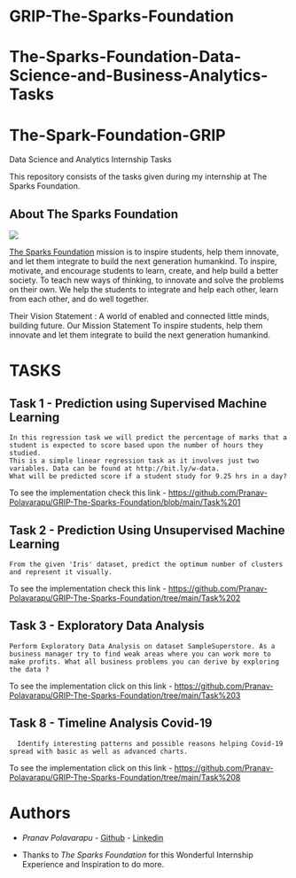 # GRIP-The-Sparks-Foundation

# The-Sparks-Foundation-Data-Science-and-Business-Analytics-Tasks

# The-Spark-Foundation-GRIP

Data Science and Analytics Internship Tasks

This repository consists of the tasks given during my internship at The Sparks Foundation.

## About The Sparks Foundation

![](logo_small.png)

[The Sparks Foundation](https://thesparksfoundationsingapore.org/) mission is to inspire students, help them innovate, and let them integrate to build the next generation humankind. To inspire, motivate, and encourage students to learn, create, and help build a better society. To teach new ways of thinking, to innovate and solve the problems on their own. We help the students to integrate and help each other, learn from each other, and do well together.

Their Vision Statement : A world of enabled and connected little minds, building future. Our Mission Statement To inspire students, help them innovate and let them integrate to build the next generation humankind.

# TASKS

## Task 1 - Prediction using Supervised Machine Learning

    In this regression task we will predict the percentage of marks that a student is expected to score based upon the number of hours they studied.
    This is a simple linear regression task as it involves just two variables. Data can be found at http://bit.ly/w-data.
    What will be predicted score if a student study for 9.25 hrs in a day? 

To see the implementation check this link - https://github.com/Pranav-Polavarapu/GRIP-The-Sparks-Foundation/blob/main/Task%201

## Task 2 - Prediction Using Unsupervised Machine Learning

    From the given 'Iris' dataset, predict the optimum number of clusters and represent it visually.

To see the implementation check this link - https://github.com/Pranav-Polavarapu/GRIP-The-Sparks-Foundation/tree/main/Task%202
## Task 3 - Exploratory Data Analysis


    Perform Exploratory Data Analysis on dataset SampleSuperstore. As a business manager try to find weak areas where you can work more to make profits. What all business problems you can derive by exploring the data ? 

To see the implementation click on this link - https://github.com/Pranav-Polavarapu/GRIP-The-Sparks-Foundation/tree/main/Task%203

## Task 8 - Timeline Analysis Covid-19

      Identify interesting patterns and possible reasons helping Covid-19 spread with basic as well as advanced charts.
      
To see the implementation click on this link - https://github.com/Pranav-Polavarapu/GRIP-The-Sparks-Foundation/tree/main/Task%208
# Authors

* *Pranav Polavarapu*  - [Github](https://github.com/Pranav-Polavarapu)
                     - [Linkedin](https://www.linkedin.com/in/pranavpolavarapu/)
                     



* Thanks to *The Sparks Foundation* for this Wonderful Internship Experience and Inspiration to do more.
